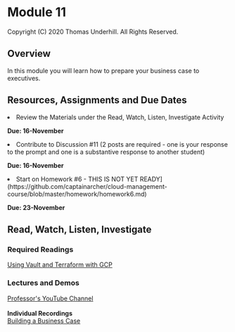 # Module 11
Copyright (C) 2020 Thomas Underhill.  All Rights Reserved.
<br>

## Overview
In this module you will learn how to prepare your business case to executives.

## Resources, Assignments and Due Dates
<li>Review the Materials under the Read, Watch, Listen, Investigate Activity<br>

****Due: 16-November****

<li>Contribute to Discussion #11 (2 posts are required - one is your response to the prompt and one is a substantive response to another student) <br>

****Due: 16-November**** <br>

<li>Start on Homework #6 - THIS IS NOT YET READY](https://github.com/captainarcher/cloud-management-course/blob/master/homework/homework6.md)
<br>

****Due: 23-November**** <br>


## Read, Watch, Listen, Investigate
### Required Readings
[Using Vault and Terraform with GCP](https://medium.com/@jryancanty/hashicorp-vault-and-terraform-on-google-cloud-security-best-practices-3d94de86a3e9)<br>

### Lectures and Demos
[Professor's YouTube Channel](https://www.youtube.com/channel/UC3vqKF4jspXh8hxFLpTfsyw?view_as=subscriber)<br><br>
****Individual Recordings****<br>
[Building a Business Case](https://youtu.be/y8wbNIW5xiI)<br>
